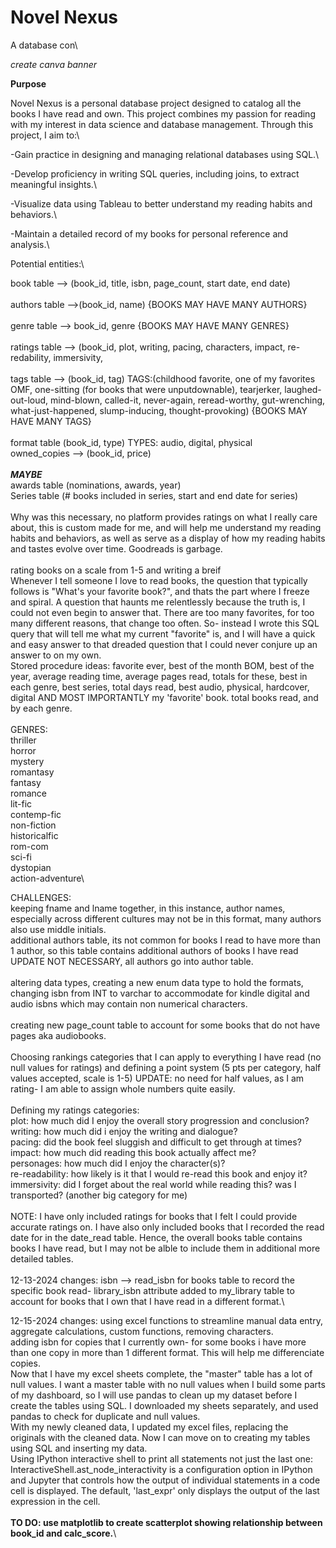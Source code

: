 # Novel Nexus

A database con\

*create canva banner*

**Purpose**

Novel Nexus is a personal database project designed to catalog all the books I have read and own. This project combines my passion for reading with my interest in data science and database management. Through this project, I aim to:\

-Gain practice in designing and managing relational databases using SQL.\

-Develop proficiency in writing SQL queries, including joins, to extract meaningful insights.\

-Visualize data using Tableau to better understand my reading habits and behaviors.\

-Maintain a detailed record of my books for personal reference and analysis.\

Potential entities:\

book table --> (book_id, title, isbn, page_count, start date, end date)\
 \
authors table -->(book_id, name) {BOOKS MAY HAVE MANY AUTHORS}\
 \
genre table --> book_id, genre {BOOKS MAY HAVE MANY GENRES}\
 \
ratings table --> (book_id, plot, writing, pacing, characters, impact, re-redability, immersivity,\
 \
tags table --> (book_id, tag) TAGS:(childhood favorite, one of my favorites OMF, one-sitting (for books that were unputdownable), tearjerker, laughed-out-loud, mind-blown, called-it, never-again, reread-worthy, gut-wrenching, what-just-happened, slump-inducing, thought-provoking) {BOOKS MAY HAVE MANY TAGS}\
 \
format table (book_id, type) TYPES: audio, digital, physical
 \
owned_copies --> (book_id, price)\
 \
***MAYBE***\
awards table (nominations, awards, year)\
Series table (# books included in series, start and end date for series)\
 \
Why was this necessary, no platform provides ratings on what I really care about, this is custom made for me, and will help me understand my reading habits and behaviors, as well as serve as a display of how my reading habits and tastes evolve over time. Goodreads is garbage.\
 \
rating books on a scale from 1-5 and writing a breif 
 \
Whenever I tell someone I love to read books, the question that typically follows is "What's your favorite book?", and thats the part where I freeze and spiral. A question that haunts me relentlessly because the truth is, I could not even begin to answer that. There are too many favorites, for too many different reasons, that change too often. So- instead I wrote this SQL query that will tell me what my current "favorite" is, and I will have a quick and easy answer to that dreaded question that I could never conjure up an answer to on my own.
 \
Stored procedure ideas: favorite ever, best of the month BOM, best of the year, average reading time, average pages read, totals for these, best in each genre, best series, total days read, best audio, physical, hardcover, digital AND MOST IMPORTANTLY my 'favorite' book. total books read, and by each genre.\
 \
GENRES:\
thriller\
horror\
mystery\
romantasy\
fantasy\
romance\
lit-fic\
contemp-fic\
non-fiction\
historicalfic\
rom-com\
sci-fi\
dystopian\
action-adventure\



CHALLENGES:\
keeping fname and lname together, in this instance, author names, especially across different cultures may not be in this format, many authors also use middle initials.\
additional authors table, its not common for books I read to have more than 1 author, so this table contains additional authors of books I have read UPDATE NOT NECESSARY, all authors go into author table.\
 \
altering data types, creating a new enum data type to hold the formats, changing isbn from INT to varchar to accommodate for kindle digital and audio isbns which may contain non numerical characters.\
 \
creating new page_count table to account for some books that do not have pages aka audiobooks.\
 \
Choosing rankings categories that I can apply to everything I have read (no null values for ratings) and defining a point system (5 pts per category, half values accepted, scale is 1-5) UPDATE: no need for half values, as I am rating- I am able to assign whole numbers quite easily.\
 \
Defining my ratings categories:\
plot: how much did I enjoy the overall story progression and conclusion?\
writing: how much did i enjoy the writing and dialogue?\
pacing: did the book feel sluggish and difficult to get through at times?\
impact: how much did reading this book actually affect me?\
personages: how much did I enjoy the character(s)?\
re-readability: how likely is it that I would re-read this book and enjoy it?\
immersivity: did I forget about the real world while reading this? was I transported? (another big category for me)\
 \
 NOTE: I have only included ratings for books that I felt I could provide accurate ratings on. I have also only included books that I recorded the read date for in the date_read table. Hence, the overall books table contains books I have read, but I may not be alble to include them in additional more detailed tables.\
 \
 12-13-2024 changes: isbn --> read_isbn for books table to record the specific book read- library_isbn attribute added to my_library table to account for books that I own that I have read in a different format.\

 12-15-2024 changes: using excel functions to streamline manual data entry, aggregate calculations, custom functions, removing characters.\
 adding isbn for copies that I currently own- for some books i have more than one copy in more than 1 different format. This will help me differenciate copies.\
 Now that I have my excel sheets complete, the "master" table has a lot of null values. I want a master table with no null values when I build some parts of my dashboard, so I will use pandas to clean up my dataset before I create the tables using SQL. I downloaded my sheets separately, and used pandas to check for duplicate and null values.\
 With my newly cleaned data, I updated my excel files, replacing the originals with the cleaned data. Now I can move on to creating my tables using SQL and inserting my data.\
 Using IPython interactive shell to print all statements not just the last one: InteractiveShell.ast_node_interactivity is a configuration option in IPython and Jupyter that controls how the output of individual statements in a code cell is displayed. The default, 'last_expr' only displays the output of the last expression in the cell.\
 \
 **TO DO: use matplotlib to create scatterplot showing relationship between book_id and calc_score.**\
